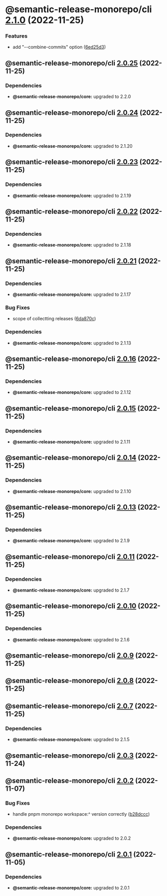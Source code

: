 # @semantic-release-monorepo/cli [2.1.0](https://github.com/bubkoo/semantic-release-monorepo/compare/@semantic-release-monorepo/cli@2.0.25...@semantic-release-monorepo/cli@2.1.0) (2022-11-25)


### Features

* add "--combine-commits" option ([6ed25d3](https://github.com/bubkoo/semantic-release-monorepo/commit/6ed25d3c9f8c3944749806528cf690d07861e571))

## @semantic-release-monorepo/cli [2.0.25](https://github.com/bubkoo/semantic-release-monorepo/compare/@semantic-release-monorepo/cli@2.0.24...@semantic-release-monorepo/cli@2.0.25) (2022-11-25)





### Dependencies

* **@semantic-release-monorepo/core:** upgraded to 2.2.0

## @semantic-release-monorepo/cli [2.0.24](https://github.com/bubkoo/semantic-release-monorepo/compare/@semantic-release-monorepo/cli@2.0.23...@semantic-release-monorepo/cli@2.0.24) (2022-11-25)





### Dependencies

* **@semantic-release-monorepo/core:** upgraded to 2.1.20

## @semantic-release-monorepo/cli [2.0.23](https://github.com/bubkoo/semantic-release-monorepo/compare/@semantic-release-monorepo/cli@2.0.22...@semantic-release-monorepo/cli@2.0.23) (2022-11-25)





### Dependencies

* **@semantic-release-monorepo/core:** upgraded to 2.1.19

## @semantic-release-monorepo/cli [2.0.22](https://github.com/bubkoo/semantic-release-monorepo/compare/@semantic-release-monorepo/cli@2.0.21...@semantic-release-monorepo/cli@2.0.22) (2022-11-25)





### Dependencies

* **@semantic-release-monorepo/core:** upgraded to 2.1.18

## @semantic-release-monorepo/cli [2.0.21](https://github.com/bubkoo/semantic-release-monorepo/compare/@semantic-release-monorepo/cli@2.0.20...@semantic-release-monorepo/cli@2.0.21) (2022-11-25)





### Dependencies

* **@semantic-release-monorepo/core:** upgraded to 2.1.17

### Bug Fixes

* scope of collectting releases ([6da870c](https://github.com/bubkoo/semantic-release-monorepo/commit/6da870c041be91cf0390910ff98441e007992b10))





### Dependencies

* **@semantic-release-monorepo/core:** upgraded to 2.1.13

## @semantic-release-monorepo/cli [2.0.16](https://github.com/bubkoo/semantic-release-monorepo/compare/@semantic-release-monorepo/cli@2.0.15...@semantic-release-monorepo/cli@2.0.16) (2022-11-25)





### Dependencies

* **@semantic-release-monorepo/core:** upgraded to 2.1.12

## @semantic-release-monorepo/cli [2.0.15](https://github.com/bubkoo/semantic-release-monorepo/compare/@semantic-release-monorepo/cli@2.0.14...@semantic-release-monorepo/cli@2.0.15) (2022-11-25)





### Dependencies

* **@semantic-release-monorepo/core:** upgraded to 2.1.11

## @semantic-release-monorepo/cli [2.0.14](https://github.com/bubkoo/semantic-release-monorepo/compare/@semantic-release-monorepo/cli@2.0.13...@semantic-release-monorepo/cli@2.0.14) (2022-11-25)





### Dependencies

* **@semantic-release-monorepo/core:** upgraded to 2.1.10

## @semantic-release-monorepo/cli [2.0.13](https://github.com/bubkoo/semantic-release-monorepo/compare/@semantic-release-monorepo/cli@2.0.12...@semantic-release-monorepo/cli@2.0.13) (2022-11-25)





### Dependencies

* **@semantic-release-monorepo/core:** upgraded to 2.1.9

## @semantic-release-monorepo/cli [2.0.11](https://github.com/bubkoo/semantic-release-monorepo/compare/@semantic-release-monorepo/cli@2.0.10...@semantic-release-monorepo/cli@2.0.11) (2022-11-25)





### Dependencies

* **@semantic-release-monorepo/core:** upgraded to 2.1.7

## @semantic-release-monorepo/cli [2.0.10](https://github.com/bubkoo/semantic-release-monorepo/compare/@semantic-release-monorepo/cli@2.0.9...@semantic-release-monorepo/cli@2.0.10) (2022-11-25)





### Dependencies

* **@semantic-release-monorepo/core:** upgraded to 2.1.6

## @semantic-release-monorepo/cli [2.0.9](https://github.com/bubkoo/semantic-release-monorepo/compare/@semantic-release-monorepo/cli@2.0.8...@semantic-release-monorepo/cli@2.0.9) (2022-11-25)

## @semantic-release-monorepo/cli [2.0.8](https://github.com/bubkoo/semantic-release-monorepo/compare/@semantic-release-monorepo/cli@2.0.7...@semantic-release-monorepo/cli@2.0.8) (2022-11-25)

## @semantic-release-monorepo/cli [2.0.7](https://github.com/bubkoo/semantic-release-monorepo/compare/@semantic-release-monorepo/cli@2.0.6...@semantic-release-monorepo/cli@2.0.7) (2022-11-25)





### Dependencies

* **@semantic-release-monorepo/core:** upgraded to 2.1.5

## @semantic-release-monorepo/cli [2.0.3](https://github.com/bubkoo/semantic-release-monorepo/compare/@semantic-release-monorepo/cli@2.0.2...@semantic-release-monorepo/cli@2.0.3) (2022-11-24)

## @semantic-release-monorepo/cli [2.0.2](https://github.com/bubkoo/semantic-release-monorepo/compare/@semantic-release-monorepo/cli@2.0.1...@semantic-release-monorepo/cli@2.0.2) (2022-11-07)


### Bug Fixes

* handle pnpm monorepo workspace:^ version correctly ([b28dccc](https://github.com/bubkoo/semantic-release-monorepo/commit/b28dccc59aabe3660a2b7a50270ff930895e06b7))





### Dependencies

* **@semantic-release-monorepo/core:** upgraded to 2.0.2

## @semantic-release-monorepo/cli [2.0.1](https://github.com/bubkoo/semantic-release-monorepo/compare/@semantic-release-monorepo/cli@2.0.0...@semantic-release-monorepo/cli@2.0.1) (2022-11-05)





### Dependencies

* **@semantic-release-monorepo/core:** upgraded to 2.0.1
